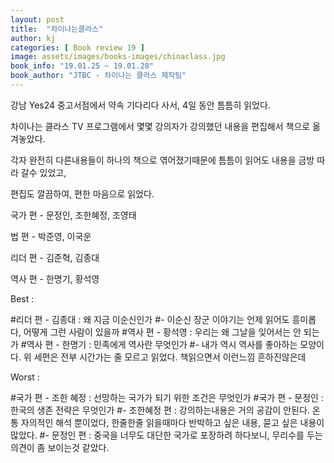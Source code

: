 ```yaml
---
layout: post
title:  "차이나는클라스"
author: kj
categories: [ Book review 19 ]
image: assets/images/books-images/chinaclass.jpg
book_info: "19.01.25 ~ 19.01.28"
book_author: "JTBC - 차이나는 클라스 제작팀"
---
```

강남 Yes24 중고서점에서 약속 기다리다 사서, 4일 동안 틈틈히 읽었다.

차이나는 클라스 TV 프로그램에서 몇몇 강의자가 강의했던 내용을 편집해서 책으로 옮겨놓았다.

각자 완전히 다른내용들이 하나의 책으로 엮어졌기때문에 틈틈이 읽어도 내용을 금방 따라 갈수 있었고,

편집도 깔끔하여, 편한 마음으로 읽었다.

국가 편 - 문정인, 조한혜정, 조영태

법 편 - 박준영, 이국운

리더 편 - 김준혁, 김종대

역사 편 - 한명기, 황석영

Best :

#리더 편 - 김종대 : 왜 지금 이순신인가
#- 이순신 장군 이야기는 언제 읽어도 흥미롭다, 어떻게 그런 사람이 있을까
#역사 편 - 황석영 : 우리는 왜 그날을 잊어서는 안 되는가
#역사 편 - 한명기 : 민족에게 역사란 무엇인가
#- 내가 역시 역사를 좋아하는 모양이다. 위 세편은 전부 시간가는 줄 모르고 읽었다. 책읽으면서 이런느낌 흔하진않은데

Worst :

#국가 편 - 조한 혜정 : 선망하는 국가가 되기 위한 조건은 무엇인가
#국가 편  - 문정인 : 한국의 생존 전략은 무엇인가
#- 조한혜정 편 :  강의하는내용은 거의 공감이 안된다. 온통 자의적인 해석 뿐이었다, 한줄한줄 읽을때마다 반박하고 싶은 내용, 묻고 싶은 내용이 많았다.
#- 문정인 편 : 중국을 너무도 대단한 국가로 포장하려 하다보니, 무리수를 두는 의견이 좀 보이는것 같았다.
